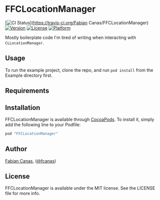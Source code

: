 # FFCLocationManager

[![CI Status](http://img.shields.io/travis/fcanas/FFCLocationManager.svg?style=flat)](https://travis-ci.org/Fabian Canas/FFCLocationManager)
[![Version](https://img.shields.io/cocoapods/v/FFCLocationManager.svg?style=flat)](http://cocoadocs.org/docsets/FFCLocationManager)
[![License](https://img.shields.io/cocoapods/l/FFCLocationManager.svg?style=flat)](http://cocoadocs.org/docsets/FFCLocationManager)
[![Platform](https://img.shields.io/cocoapods/p/FFCLocationManager.svg?style=flat)](http://cocoadocs.org/docsets/FFCLocationManager)

Mostly boilerplate code I'm tired of writing when interacting with `CLLocationManager`.

## Usage

To run the example project, clone the repo, and run `pod install` from the Example directory first.

## Requirements

## Installation

FFCLocationManager is available through [CocoaPods](http://cocoapods.org). To install
it, simply add the following line to your Podfile:

```ruby
pod "FFCLocationManager"
```

## Author

[Fabian Canas](https://github.com/fcanas), ([@fcanas](https://twitter.com/fcanas))

## License

FFCLocationManager is available under the MIT license. See the LICENSE file for more info.


